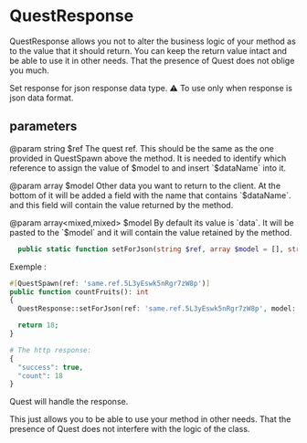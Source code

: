# QuestResponse

QuestResponse allows you not to alter the business logic of your method as to the value that it should return. You can keep the return value intact and be able to use it in other needs. That the presence of Quest does not oblige you much.

Set response for json response data type.
⚠️ To use only when response is json data format.

## parameters

@param string $ref The quest ref. This should be the same as the one provided in QuestSpawn above the method. It is needed to identify which reference to assign the value of $model to and insert `$dataName` into it.

@param array $model Other data you want to return to the client. At the bottom of it will be added a field with the name that contains `$dataName`. and this field will contain the value returned by the method.

@param array<mixed,mixed> $model By default its value is `data`. It will be pasted to the `$model` and it will contain the value retained by the method.

```php
  public static function setForJson(string $ref, array $model = [], string $dataName = 'data'): void
```

Exemple :

```php
#[QuestSpawn(ref: 'same.ref.5L3yEswk5nRgr7zW8p')]
public function countFruits(): int
{
  QuestResponse::setForJson(ref: 'same.ref.5L3yEswk5nRgr7zW8p', model: ['success' => true], dataName: 'count');

  return 18;
}

# The http response:
{
  "success": true,
  "count": 18
}
```

Quest will handle the response.

This just allows you to be able to use your method in other needs. That the presence of Quest does not interfere with the logic of the class.
